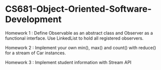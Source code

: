 # CS681-Object-Oriented-Software-Development
Homework 1 : Define Observable as an abstract class and Observer as a functional interface. Use LinkedList to hold all registered observers.

Homework 2 : Implement your own min(), max() and count() with reduce() for a stream of Car instances.

Homework 3 : Implement student information with Stream API
